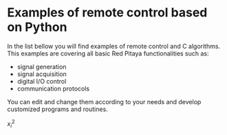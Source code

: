 # Examples of remote control based on Python
In the list bellow you will find examples of remote control and C algorithms. This examples are covering all basic Red Pitaya functionalities such as:  
* signal generation
* signal acquisition
* digital I/O control
* communication protocols  


You can edit and change them according to your needs and develop customized programs and routines.


$x_i^2$
